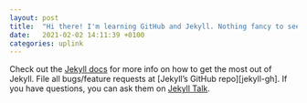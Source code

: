```yaml
---
layout: post
title:  "Hi there! I'm learning GitHub and Jekyll. Nothing fancy to see here..."
date:   2021-02-02 14:11:39 +0100
categories: uplink
---
```



Check out the [Jekyll docs][jekyll-docs] for more info on how to get the most out of Jekyll. File all bugs/feature requests at [Jekyll’s GitHub repo][jekyll-gh]. If you have questions, you can ask them on [Jekyll Talk][jekyll-talk].

[jekyll-docs]: https://jekyllrb.com/docs/home
[jekyll-talk]: https://talk.jekyllrb.com/
